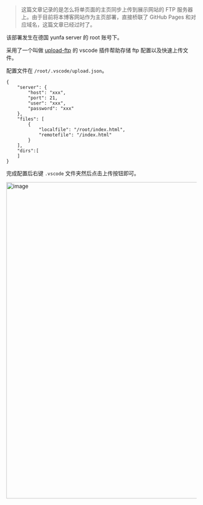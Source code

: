 > 这篇文章记录的是怎么将单页面的主页同步上传到展示网站的 FTP 服务器上。由于目前将本博客网站作为主页部署，直接桥联了 GitHub Pages 和对应域名，这篇文章已经过时了。

该部署发生在德国 yunfa server 的 root 账号下。

采用了一个叫做 [upload-ftp](https://marketplace.visualstudio.com/items?itemName=wupengcheng.upload-ftp) 的 vscode 插件帮助存储 ftp 配置以及快速上传文件。

配置文件在 `/root/.vscode/upload.json`。

```
{
    "server": {
        "host": "xxx",
        "port": 21,
        "user": "xxx",
        "password": "xxx"
    },
    "files": [
        {
            "localfile": "/root/index.html",
            "remotefile": "/index.html"
        }
    ],
    "dirs":[
    ]
}
```

完成配置后右键 `.vscode` 文件夹然后点击上传按钮即可。

<img width="838" alt="image" src="https://github.com/OncoHarmony-Network/OncoHarmony-Network.github.io/assets/25057508/99ef9cf1-6173-4b3a-90d3-df9a7459bd36">
